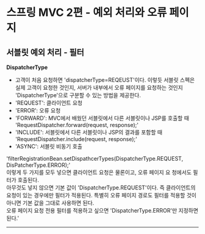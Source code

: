 <h1>스프링 MVC 2편 - 예외 처리와 오류 페이지</h1>

<h2>서블릿 예외 처리 - 필터</h2>

<strong>DispatcherType</strong>
* 고객이 처음 요청하면 'dispatcherType=REQEUST'이다. 이렇듯 서블릿 스펙은 실제 고객이 요청한 것인지, 서버가 내부에서 오류 페이지를 요청하는 것인지 'DispatcherType'으로 구분할 수 있는 방법을 제공한다.
* 'REQUEST': 클라이언트 요청
* 'ERROR': 오류 요청
* 'FORWARD': MVC에서 배웠던 서블릿에서 다른 서블릿이나 JSP를 호출할 때 'RequestDispatcher.forward(request, response);'
* 'INCLUDE': 서블릿에서 다른 서블릿이나 JSP의 결과를 포함할 때 'RequestDispatcher.include(request, response);'
* 'ASYNC': 서블릿 비동기 호출 

<p>
    'filterRegistrationBean.setDispathcerTypes(DispatcherType.REQUEST, DisPatcherType.ERROR);' <br>
    이렇게 두 가지를 모두 넣으면 클라이언트 요청은 물론이고, 오류 페이지 요 청에서도 필터가 호출된다. <br> 
    아무것도 넣지 않으면 기본 값이 'DispatcherType.REQUEST'이다. 즉 클라이언트의 요청이 있는 경우에만 필터가 적용된다. 특별히 오류 페이지 경로도 필터를 적용할 것이 아니면 기본 값을 그대로 사용하면 된다.
    <br>
    오류 페이지 요청 전용 필터를 적용하고 싶으면 'DispatcherType.ERROR'만 지정하면 된다.'
</p>
<hr>